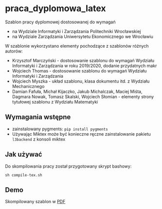 # praca_dyplomowa_latex
Szablon pracy dyplomowej dostosowanej do wymagań 
* na Wydziale Informatyki i Zarządzania Politechniki Wrocławskiej
* na Wydziale Zarządzania Uniwersytetu Ekonomicznego we Wrocławiu

W szablonie wykorzystano elementy pochodzące z szablonów różnych autorów:
- Krzysztof Marczyński - dostosowanie szablonu do wymagań Wydziału Informatyki i Zarządzania w roku 2019/2020, dodanie przydatnych makr
- Wojciech Thomas - dostosowanie szablonu do wymagań Wydziału Informatyki i Zarządzania
- Wojciech Myszka - układ szablonu, klasa dokumentu itd. z Wydziału Mechanicznego
- Damian Fafuła, Michał Kijaczko, Jakub Michalczak, Maciej Miśta, Dagmara Nowak, Tomasz Skalski, Wojciech Słomian - elementy strony tytułowej szablonu z Wydziału Matematyki

## Wymagania wstępne
* zainstalowany pygments: `pip install pygments`
* Używając Miktex może być konieczne ręczne zainstalowanie pakietu `l3backend` z konsoli miktex

## Jak używać
Do skompilowania pracy został przygotowany skrypt bashowy:
    
    sh compile-tex.sh

## Demo
Skompilowany szablon w [PDF](praca.pdf)
